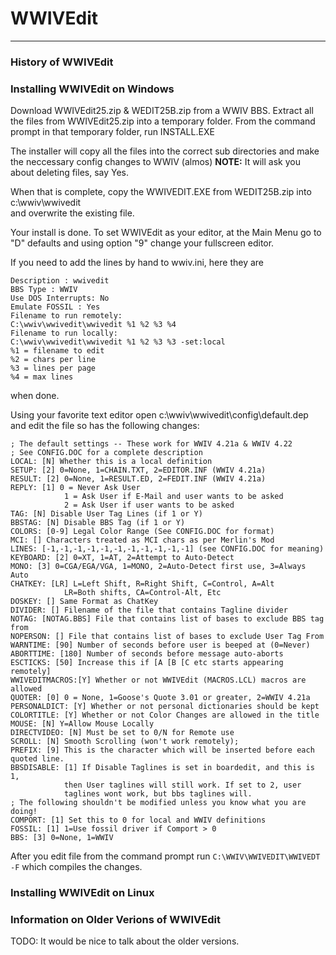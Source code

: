 # WWIVEdit
***

### History of WWIVEdit


### Installing WWIVEdit on Windows

Download WWIVEdit25.zip & WEDIT25B.zip from a WWIV BBS.
Extract all the files from WWIVEdit25.zip into a temporary folder.
From the command prompt in that temporary folder, run INSTALL.EXE

The installer will copy all the files into the correct sub directories
and make the neccessary config changes to WWIV (almos) **NOTE:** It will 
ask you about deleting files, say Yes.

When that is complete, copy the WWIVEDIT.EXE from WEDIT25B.zip into c:\wwiv\wwivedit\
and overwrite the existing file.

Your install is done. To set WWIVEdit as your editor, at the Main Menu go to "D" defaults and using
option "9" change your fullscreen editor.

If you need to add the lines by hand to wwiv.ini, here they are

    Description : wwivedit 
    BBS Type : WWIV 
    Use DOS Interrupts: No 
    Emulate FOSSIL : Yes 
    Filename to run remotely: 
    C:\wwiv\wwivedit\wwivedit %1 %2 %3 %4 
    Filename to run locally: 
    C:\wwiv\wwivedit\wwivedit %1 %2 %3 %3 -set:local 
    %1 = filename to edit 
    %2 = chars per line 
    %3 = lines per page 
    %4 = max lines 

<ESC> when done.

Using your favorite text editor open c:\wwiv\wwivedit\config\default.dep and 
edit the file so has the following changes:

```
; The default settings -- These work for WWIV 4.21a & WWIV 4.22
; See CONFIG.DOC for a complete description
LOCAL: [N] Whether this is a local definition
SETUP: [2] 0=None, 1=CHAIN.TXT, 2=EDITOR.INF (WWIV 4.21a)
RESULT: [2] 0=None, 1=RESULT.ED, 2=FEDIT.INF (WWIV 4.21a)
REPLY: [1] 0 = Never Ask User
            1 = Ask User if E-Mail and user wants to be asked
            2 = Ask User if user wants to be asked
TAG: [N] Disable User Tag Lines (if 1 or Y)
BBSTAG: [N] Disable BBS Tag (if 1 or Y)
COLORS: [0-9] Legal Color Range (See CONFIG.DOC for format)
MCI: [] Characters treated as MCI chars as per Merlin's Mod
LINES: [-1,-1,-1,-1,-1,-1,-1,-1,-1,-1,-1] (see CONFIG.DOC for meaning)
KEYBOARD: [2] 0=XT, 1=AT, 2=Attempt to Auto-Detect
MONO: [3] 0=CGA/EGA/VGA, 1=MONO, 2=Auto-Detect first use, 3=Always Auto
CHATKEY: [LR] L=Left Shift, R=Right Shift, C=Control, A=Alt
            LR=Both shifts, CA=Control-Alt, Etc
DOSKEY: [] Same Format as ChatKey
DIVIDER: [] Filename of the file that contains Tagline divider
NOTAG: [NOTAG.BBS] File that contains list of bases to exclude BBS tag from
NOPERSON: [] File that contains list of bases to exclude User Tag From
WARNTIME: [90] Number of seconds before user is beeped at (0=Never)
ABORTTIME: [180] Number of seconds before message auto-aborts
ESCTICKS: [50] Increase this if [A [B [C etc starts appearing remotely]
WWIVEDITMACROS:[Y] Whether or not WWIVEdit (MACROS.LCL) macros are allowed
QUOTER: [0] 0 = None, 1=Goose's Quote 3.01 or greater, 2=WWIV 4.21a
PERSONALDICT: [Y] Whether or not personal dictionaries should be kept
COLORTITLE: [Y] Whether or not Color Changes are allowed in the title
MOUSE: [N] Y=Allow Mouse Locally
DIRECTVIDEO: [N] Must be set to 0/N for Remote use
SCROLL: [N] Smooth Scrolling (won't work remotely);
PREFIX: [9] This is the character which will be inserted before each quoted line.
BBSDISABLE: [1] If Disable Taglines is set in boardedit, and this is 1,
            then User taglines will still work. If set to 2, user
            taglines wont work, but bbs taglines will.
; The following shouldn't be modified unless you know what you are doing!
COMPORT: [1] Set this to 0 for local and WWIV definitions
FOSSIL: [1] 1=Use fossil driver if Comport > 0
BBS: [3] 0=None, 1=WWIV
```

After you edit file from the command prompt run `C:\WWIV\WWIVEDIT\WWIVEDT -F` which compiles the changes.

### Installing WWIVEdit on Linux

### Information on Older Verions of WWIVEdit

TODO: It would be nice to talk about the older versions.
